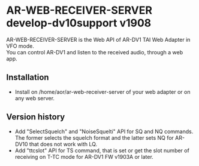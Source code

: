# AR-WEB-RECEIVER-SERVER develop-dv10support v1908  

AR-WEB-RECEIVER-SERVER is the Web API of AR-DV1 TAI Web Adapter in VFO mode.  
You can control AR-DV1 and listen to the received audio, through a web app.  

## Installation  
 - Install on /home/aor/ar-web-receiver-server of your web adapter or on any web server.  

## Version history 
 - Add "SelectSquelch" and "NoiseSquelti" API for SQ and NQ commands. The former selects the squelch format and the latter sets NQ for AR-DV10 that does not work with LQ.
 - Add "ttcslot" API for TS command, that is set or get the slot number of receiving on T-TC mode for AR-DV1 FW v1903A or later.

